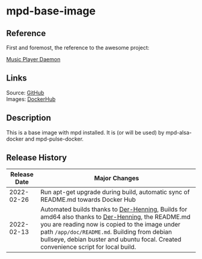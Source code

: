 # mpd-base-image

## Reference

First and foremost, the reference to the awesome project:

[Music Player Daemon](https://www.musicpd.org/)

## Links

Source: [GitHub](https://github.com/giof71/mpd-base-image)  
Images: [DockerHub](https://hub.docker.com/r/giof71/mpd-base-image)

## Description

This is a base image with mpd installed. It is (or will be used) by mpd-alsa-docker and mpd-pulse-docker.

## Release History

Release Date|Major Changes
---|---
2022-02-26|Run apt-get upgrade during build, automatic sync of README.md towards Docker Hub
2022-02-13|Automated builds thanks to [Der-Henning](https://github.com/Der-Henning/), Builds for amd64 also thanks to [Der-Henning](https://github.com/Der-Henning/), the README.md you are reading now is copied to the image under path `/app/doc/README.md`. Building from debian bullseye, debian buster and ubuntu focal. Created convenience script for local build.

